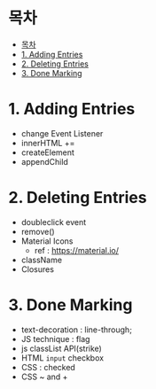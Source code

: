 # 목차

- [목차](#목차)
- [1. Adding Entries](#1-adding-entries)
- [2. Deleting Entries](#2-deleting-entries)
- [3. Done Marking](#3-done-marking)

# 1. Adding Entries
- change Event Listener
- innerHTML +=
- createElement
- appendChild

# 2. Deleting Entries
- doubleclick event
- remove()
- Material Icons
  - ref : https://material.io/
- className
- Closures

# 3. Done Marking
- text-decoration : line-through;
- JS technique : flag
- js classList API(strike)
- HTML `input` checkbox
- CSS : checked
- CSS ~ and +